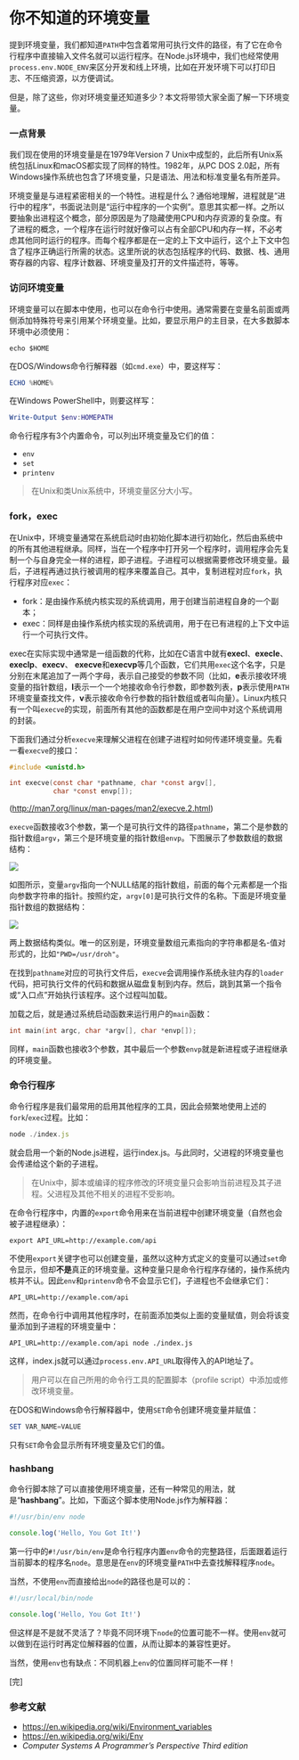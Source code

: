 # 你不知道的环境变量

提到环境变量，我们都知道`PATH`中包含着常用可执行文件的路径，有了它在命令行程序中直接输入文件名就可以运行程序。在Node.js环境中，我们也经常使用`process.env.NODE_ENV`来区分开发和线上环境，比如在开发环境下可以打印日志、不压缩资源，以方便调试。

但是，除了这些，你对环境变量还知道多少？本文将带领大家全面了解一下环境变量。

### 一点背景

我们现在使用的环境变量是在1979年Version 7 Unix中成型的，此后所有Unix系统包括Linux和macOS都实现了同样的特性。1982年，从PC DOS 2.0起，所有Windows操作系统也包含了环境变量，只是语法、用法和标准变量名有所差异。

环境变量是与进程紧密相关的一个特性。进程是什么？通俗地理解，进程就是“进行中的程序”，书面说法则是“运行中程序的一个实例”。意思其实都一样。之所以要抽象出进程这个概念，部分原因是为了隐藏使用CPU和内存资源的复杂度。有了进程的概念，一个程序在运行时就好像可以占有全部CPU和内存一样，不必考虑其他同时运行的程序。而每个程序都是在一定的上下文中运行，这个上下文中包含了程序正确运行所需的状态。这里所说的状态包括程序的代码、数据、栈、通用寄存器的内容、程序计数器、环境变量及打开的文件描述符，等等。

### 访问环境变量

环境变量可以在脚本中使用，也可以在命令行中使用。通常需要在变量名前面或两侧添加特殊符号来引用某个环境变量。比如，要显示用户的主目录，在大多数脚本环境中必须使用：

```shell
echo $HOME
```

在DOS/Windows命令行解释器（如`cmd.exe`）中，要这样写：

```powershell
ECHO %HOME%
```

在Windows PowerShell中，则要这样写：

```powershell
Write-Output $env:HOMEPATH
```

命令行程序有3个内置命令，可以列出环境变量及它们的值：

- `env`
- `set`
- `printenv`

> 在Unix和类Unix系统中，环境变量区分大小写。

### fork，exec

在Unix中，环境变量通常在系统启动时由初始化脚本进行初始化，然后由系统中的所有其他进程继承。同样，当在一个程序中打开另一个程序时，调用程序会先复制一个与自身完全一样的进程，即子进程。子进程可以根据需要修改环境变量。最后，子进程再通过执行被调用的程序来覆盖自己。其中，复制进程对应`fork`，执行程序对应`exec`：

- fork：是由操作系统内核实现的系统调用，用于创建当前进程自身的一个副本；
- exec：同样是由操作系统内核实现的系统调用，用于在已有进程的上下文中运行一个可执行文件。

exec在实际实现中通常是一组函数的代称，比如在C语言中就有**execl**、**execle**、**execlp**、**execv**、 **execve**和**execvp**等几个函数，它们共用`exec`这个名字，只是分别在末尾追加了一两个字母，表示自己接受的参数不同（比如，**e**表示接收环境变量的指针数组，**l**表示一个一个地接收命令行参数，即参数列表，**p**表示使用`PATH`环境变量查找文件，**v**表示接收命令行参数的指针数组或者叫向量）。Linux内核只有一个叫`execve`的实现，前面所有其他的函数都是在用户空间中对这个系统调用的封装。

下面我们通过分析`execve`来理解父进程在创建子进程时如何传递环境变量。先看一看`execve`的接口：

```c
#include <unistd.h>

int execve(const char *pathname, char *const argv[],
           char *const envp[]);
```

(<http://man7.org/linux/man-pages/man2/execve.2.html>)

`execve`函数接收3个参数，第一个是可执行文件的路径`pathname`，第二个是参数的指针数组`argv`，第三个是环境变量的指针数组`envp`。下图展示了参数数组的数据结构：

![](http://p2.qhimg.com/t01587889f6a5b4a9ec.png)

如图所示，变量`argv`指向一个NULL结尾的指针数组，前面的每个元素都是一个指向参数字符串的指针。按照约定，`argv[0]`是可执行文件的名称。下面是环境变量指针数组的数据结构：

![](http://p1.qhimg.com/t015ee2e0548fe65d4f.png)

两上数据结构类似。唯一的区别是，环境变量数组元素指向的字符串都是名-值对形式的，比如`"PWD=/usr/droh"`。

在找到`pathname`对应的可执行文件后，`execve`会调用操作系统永驻内存的`loader`代码，把可执行文件的代码和数据从磁盘复制到内存。然后，跳到其第一个指令或“入口点”开始执行该程序。这个过程叫加载。

加载之后，就是通过系统启动函数来运行用户的`main`函数：

```c
int main(int argc, char *argv[], char *envp[]);
```

同样，`main`函数也接收3个参数，其中最后一个参数`envp`就是新进程或子进程继承的环境变量。

### 命令行程序

命令行程序是我们最常用的启用其他程序的工具，因此会频繁地使用上述的`fork`/`exec`过程。比如：

```javascript
node ./index.js
```

就会启用一个新的Node.js进程，运行index.js。与此同时，父进程的环境变量也会传递给这个新的子进程。

> 在Unix中，脚本或编译的程序修改的环境变量只会影响当前进程及其子进程。父进程及其他不相关的进程不受影响。

在命令行程序中，内置的`export`命令用来在当前进程中创建环境变量（自然也会被子进程继承）：

```shell
export API_URL=http://example.com/api
```

不使用`export`关键字也可以创建变量，虽然以这种方式定义的变量可以通过`set`命令显示，但却**不是**真正的环境变量。这种变量只是命令行程序存储的，操作系统内核并不认。因此`env`和`printenv`命令不会显示它们，子进程也不会继承它们：

```shell
API_URL=http://example.com/api
```

然而，在命令行中调用其他程序时，在前面添加类似上面的变量赋值，则会将该变量添加到子进程的环境变量中：

```shell
API_URL=http://example.com/api node ./index.js
```

这样，index.js就可以通过`process.env.API_URL`取得传入的API地址了。

> 用户可以在自己所用的命令行工具的配置脚本（profile script）中添加或修改环境变量。

在DOS和Windows命令行解释器中，使用`SET`命令创建环境变量并赋值：

```powershell
SET VAR_NAME=VALUE
```

只有`SET`命令会显示所有环境变量及它们的值。

### hashbang

命令行脚本除了可以直接使用环境变量，还有一种常见的用法，就是“**hashbang**”。比如，下面这个脚本使用Node.js作为解释器：

```javascript
#!/usr/bin/env node

console.log('Hello, You Got It!')
```

第一行中的`#!/usr/bin/env`是命令行程序内置`env`命令的完整路径，后面跟着运行当前脚本的程序名`node`。意思是在`env`的环境变量`PATH`中去查找解释程序`node`。

当然，不使用`env`而直接给出`node`的路径也是可以的：

```js
#!/usr/local/bin/node

console.log('Hello, You Got It!')
```

但这样是不是就不灵活了？毕竟不同环境下`node`的位置可能不一样。使用`env`就可以做到在运行时再定位解释器的位置，从而让脚本的兼容性更好。

当然，使用`env`也有缺点：不同机器上`env`的位置同样可能不一样！

[完]

### 参考文献

- <https://en.wikipedia.org/wiki/Environment_variables>
- <https://en.wikipedia.org/wiki/Env>
- *Computer Systems A Programmer’s Perspective Third edition*



